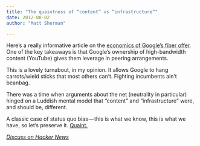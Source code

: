 ```yaml
---
title: "The quaintness of “content” vs “infrastructure”"
date: 2012-08-02
author: "Matt Sherman"

---
```


Here’s a really informative article on the [economics of Google’s fiber offer](http://muninetworks.org/content/economics-google-gigabit). One of the key takeaways is that Google’s ownership of high-bandwidth content (YouTube) gives them leverage in peering arrangements.

This is a lovely turnabout, in my opinion. It allows Google to hang carrots/wield sticks that most others can’t. Fighting incumbents ain’t beanbag.

There was a time when arguments about the net (neutrality in particular) hinged on a Luddish mental model that “content” and “infrastructure” were, and should be, different.

A classic case of status quo bias — this is what we know, this is what we have, so let’s preserve it. [Quaint.](http://clipperhouse.com/2010/03/17/the-artificial-distinction-between-%E2%80%9Ccontent%E2%80%9D-and-%E2%80%9Cdelivery%E2%80%9D/)

[_Discuss on Hacker News_](http://news.ycombinator.com/item?id=4329180)
